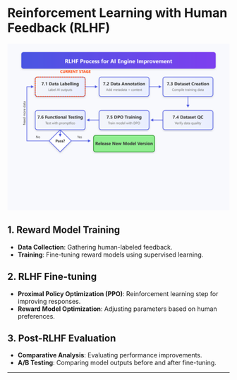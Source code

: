 

# Reinforcement Learning with Human Feedback (RLHF)

![RLHF Pipeline](images/rlhf-pipeline.png)

## 1. Reward Model Training
- **Data Collection**: Gathering human-labeled feedback.
- **Training**: Fine-tuning reward models using supervised learning.

## 2. RLHF Fine-tuning
- **Proximal Policy Optimization (PPO)**: Reinforcement learning step for improving responses.
- **Reward Model Optimization**: Adjusting parameters based on human preferences.

## 3. Post-RLHF Evaluation
- **Comparative Analysis**: Evaluating performance improvements.
- **A/B Testing**: Comparing model outputs before and after fine-tuning.

---
